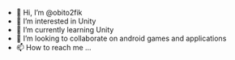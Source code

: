 - 👋 Hi, I’m @obito2fik
- 👀 I’m interested in Unity
- 🌱 I’m currently learning Unity
- 💞️ I’m looking to collaborate on android games and applications
- 📫 How to reach me ...

<!---
obito2fik/obito2fik is a ✨ special ✨ repository because its `README.md` (this file) appears on your GitHub profile.
You can click the Preview link to take a look at your changes.
--->
